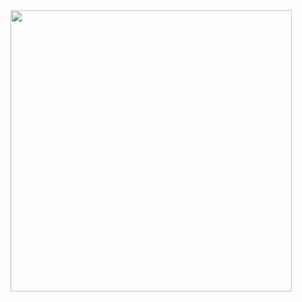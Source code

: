 <img src="https://github.com/MahmoudSafan/games/blob/master/snake/video/Screencast_04-03-2020_04_00_03-AM-_convert-video-online.com_.gif" width ="450" height="450">  
